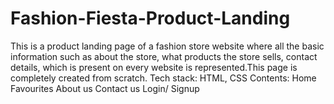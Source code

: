 # Fashion-Fiesta-Product-Landing
This is a product landing page of a fashion store website where all the basic information such as about the store, what products the store sells, contact details, which is present on every website is represented.This page is completely created from scratch.
Tech stack: HTML, CSS
Contents:
Home
Favourites
About us
Contact us
Login/ Signup
